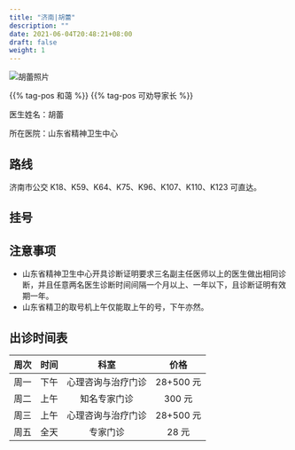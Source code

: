 ```yaml
---
title: "济南|胡蕾"
description: ""
date: 2021-06-04T20:48:21+08:00
draft: false
weight: 1
---
```


![胡蕾照片](images/doctor/hu-lei.jpg)

{{% tag-pos 和蔼 %}} {{% tag-pos 可劝导家长 %}}

医生姓名：胡蕾

所在医院：山东省精神卫生中心

## 路线

济南市公交 K18、K59、K64、K75、K96、K107、K110、K123 可直达。

## 挂号

## 注意事项

- 山东省精神卫生中心开具诊断证明要求三名副主任医师以上的医生做出相同诊断，并且任意两名医生诊断时间间隔一个月以上、一年以下，且诊断证明有效期一年。
- 山东省精卫的取号机上午仅能取上午的号，下午亦然。

## 出诊时间表

| 周次 | 时间 | 科室 | 价格 |
| :---: | :---: | :---: | :---: |
| 周一 | 下午 | 心理咨询与治疗门诊 | 28+500 元 |
| 周二 | 上午 | 知名专家门诊 | 300 元 |
| 周三 | 上午 | 心理咨询与治疗门诊 | 28+500 元 |
| 周五 | 全天 | 专家门诊 | 28 元 |
